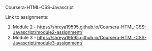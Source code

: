 Coursera-HTML-CSS-Javascript

Link to assignments:
1. Module 2 - https://shreya19595.github.io/Coursera-HTML-CSS-Javascript/module2-assignment/
2. Module 3 - https://shreya19595.github.io/Coursera-HTML-CSS-Javascript/module3-assignment/

